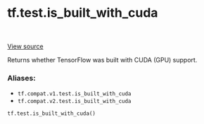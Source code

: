 <div itemscope itemtype="http://developers.google.com/ReferenceObject">
<meta itemprop="name" content="tf.test.is_built_with_cuda" />
<meta itemprop="path" content="Stable" />
</div>

# tf.test.is_built_with_cuda

<!-- Insert buttons -->

<table class="tfo-notebook-buttons tfo-api" align="left">
</table>

<a target="_blank" href="/code/stable/tensorflow/python/platform/test.py">View source</a>



<!-- Start diff -->
Returns whether TensorFlow was built with CUDA (GPU) support.

### Aliases:

* `tf.compat.v1.test.is_built_with_cuda`
* `tf.compat.v2.test.is_built_with_cuda`


``` python
tf.test.is_built_with_cuda()
```



<!-- Placeholder for "Used in" -->
